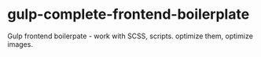 # gulp-complete-frontend-boilerplate
Gulp frontend boilerpate - work with SCSS, scripts. optimize them, optimize images.
